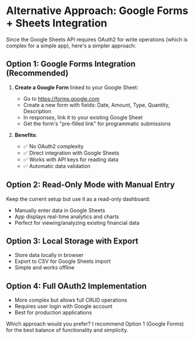 # Alternative Approach: Google Forms + Sheets Integration

Since the Google Sheets API requires OAuth2 for write operations (which is complex for a simple app), here's a simpler approach:

## Option 1: Google Forms Integration (Recommended)

1. **Create a Google Form** linked to your Google Sheet:
   - Go to https://forms.google.com
   - Create a new form with fields: Date, Amount, Type, Quantity, Description
   - In responses, link it to your existing Google Sheet
   - Get the form's "pre-filled link" for programmatic submissions

2. **Benefits**:
   - ✅ No OAuth2 complexity
   - ✅ Direct integration with Google Sheets
   - ✅ Works with API keys for reading data
   - ✅ Automatic data validation

## Option 2: Read-Only Mode with Manual Entry

Keep the current setup but use it as a read-only dashboard:
- Manually enter data in Google Sheets
- App displays real-time analytics and charts
- Perfect for viewing/analyzing existing financial data

## Option 3: Local Storage with Export

- Store data locally in browser
- Export to CSV for Google Sheets import
- Simple and works offline

## Option 4: Full OAuth2 Implementation

- More complex but allows full CRUD operations
- Requires user login with Google account
- Best for production applications

Which approach would you prefer? I recommend Option 1 (Google Forms) for the best balance of functionality and simplicity.

